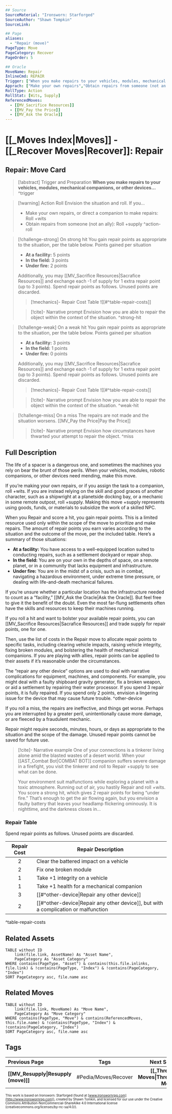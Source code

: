 ```yaml
---
## Source
SourceMaterial: "Ironsworn: Starforged"
SourceAuthor: "Shawn Tompkin"
SourceLink: 

## Page
aliases:
  - "Repair (move)"
PageType: Move
PageCategory: Recover
PageOrder: 5

## Oracle
MoveName: Repair
InlineCmd: REPAIR
Trigger: ["When you make repairs to your vehicles, modules, mechanical companions, or other devices"]
Apprach: ["Make your own repairs","Obtain repairs from someone (not an ally)"]
RollType: Action
RollStat: [Wits, Supply]
ReferencedMoves: 
  - [[MV_Sacrifice Resources]]
  - [[MV_Pay the Price]]
  - [[MV_Ask the Oracle]]
---
```

# [[_Moves Index|Moves]] - [[_Recover Moves|Recover]]: Repair
## Repair: Move Card
>[!abstract]  Trigger and Preparation
>**When you make repairs to your vehicles, modules, mechanical companions, or other devices...** ^trigger

> [!warning] Action Roll
> Envision the situation and roll. If you… 
>- Make your own repairs, or direct a companion to make repairs: Roll +wits
>- Obtain repairs from someone (not an ally): Roll +supply ^action-roll

> [!challenge-strong] On strong hit
> You gain repair points as appropriate to the situation, per the table below.
> Points gained per situation
>- **At a facility:** 5 points
>- **In the field:** 3 points
>- **Under fire:** 2 points
>
> Additionally, you may [[MV_Sacrifice Resources|Sacrafice Resources]] and exchange each -1 of supply for 1 extra repair point (up to 3 points).
> Spend repair points as follows. Unused points are discarded.
> > [!mechanics]- Repair Cost Table
> > ![[#^table-repair-costs]]
> 
> > [!cite]- Narrative prompt
> > Envision how you are able to repair the object within the context of the situation. ^strong-hit

> [!challenge-weak] On a weak hit
> You gain repair points as appropriate to the situation, per the table below.
> Points gained per situation
>- **At a facility:** 3 points
>- **In the field:** 1 points
>- **Under fire:** 0 points
>
> Additionally, you may [[MV_Sacrifice Resources|Sacrafice Resources]] and exchange each -1 of supply for 1 extra repair point (up to 3 points).
> Spend repair points as follows. Unused points are discarded.
> > [!mechanics]- Repair Cost Table
> > ![[#^table-repair-costs]]
> 
> > [!cite]- Narrative prompt
> > Envision how you are able to repair the object within the context of the situation. ^weak-hit

> [!challenge-miss] On a miss
> The repairs are not made and the situation worsens. [[MV_Pay the Price|Pay the Price]]
> > [!cite]- Narrative prompt
> > Envision how circumstances have thwarted your attempt to repair the object. ^miss



## Full Description
The life of a spacer is a dangerous one, and sometimes the machines you rely on bear the brunt of those perils. When your vehicles, modules, robotic companions, or other devices need mending, make this move. 

If you’re making your own repairs, or if you assign the task to a companion, roll +wits. If you are instead relying on the skill and good graces of another character, such as a shipwright at a planetside docking bay, or a mechanic in some remote outpost, roll +supply. Making this move +supply represents using goods, funds, or materials to subsidize the work of a skilled NPC. 

When you Repair and score a hit, you gain repair points. This is a limited resource used only within the scope of the move to prioritize and make repairs. The amount of repair points you earn varies according to the situation and the outcome of the move, per the included table. Here’s a summary of those situations: 
- **At a facility:** You have access to a well-equipped location suited to conducting repairs, such as a settlement dockyard or repair shop. 
- **In the field:** You are on your own in the depths of space, on a remote planet, or in a community that lacks equipment and infrastructure. 
- **Under fire:** You are in the midst of a crisis, such as in combat, navigating a hazardous environment, under extreme time pressure, or dealing with life-and-death mechanical failures. 

If you’re unsure whether a particular location has the infrastructure needed to count as a “facility,” [[MV_Ask the Oracle|Ask the Oracle]]. But feel free to give it the benefit of the doubt. Even the most far-flung settlements often have the skills and resources to keep their machines running. 

If you roll a hit and want to bolster your available repair points, you can [[MV_Sacrifice Resources|Sacrafice Resources]] and trade supply for repair points, one for one. 

Then, use the list of costs in the Repair move to allocate repair points to specific tasks, including clearing vehicle impacts, raising vehicle integrity, fixing broken modules, and bolstering the health of mechanical companions. If you are playing with allies, repair points can be applied to their assets if it’s reasonable under the circumstances. 

The “repair any other device” options are used to deal with narrative complications for equipment, machines, and components. For example, you might deal with a faulty shipboard gravity generator, fix a broken weapon, or aid a settlement by repairing their water processor. If you spend 3 repair points, it is fully repaired. If you spend only 2 points, envision a lingering issue for the device that may cause future trouble. ^other-device

If you roll a miss, the repairs are ineffective, and things get worse. Perhaps you are interrupted by a greater peril, unintentionally cause more damage, or are fleeced by a fraudulent mechanic. 

Repair might require seconds, minutes, hours, or days as appropriate to the situation and the scope of the damage. Unused repair points cannot be saved for future use.

> [!cite]- Narrative example
> One of your connections is a tinkerer living alone amid the blasted wastes of a desert world. When your [[AST_Combat Bot|COMBAT BOT]] companion suffers severe damage in a firefight, you visit the tinkerer and roll to Repair +supply to see what can be done.
> 
> Your environment suit malfunctions while exploring a planet with a toxic atmosphere. Running out of air, you hastily Repair and roll +wits. You score a strong hit, which gives 2 repair points for being “under fire.” That’s enough to get the air flowing again, but you envision a faulty battery that leaves your headlamp flickering ominously. It is nighttime, and the darkness closes in… 

### Repair Table
Spend repair points as follows. Unused points are discarded. 

| Repair Cost | Repair Description |
| :---: | --- |
| 2 | Clear the battered impact on a vehicle |
| 2 | Fix one broken module |
| 1 | Take +1 integrity on a vehicle |
| 1 | Take +1 health for a mechanical companion |
| 3 | [[#^other-device\|Repair any other device]] |
| 2 | [[#^other-device\|Repair any other device]], but with a complication or malfunction |
^table-repair-costs

## Related Assets
```dataview
TABLE without ID
	link(file.link, AssetName) As "Asset Name",
	PageCategory As "Asset Category"
WHERE contains(PageType, "Asset") & contains(this.file.inlinks, file.link) & !contains(PageType, "Index") & !contains(PageCategory, "Index")
SORT PageCategory asc, file.name asc
```

## Related Moves
```dataview
TABLE without ID
	link(file.link, MoveName) As "Move Name",
	PageCategory As "Move Category"
WHERE contains(PageType, "Move") & contains(ReferencedMoves, this.file.name) & !contains(PageType, "Index") & !contains(PageCategory, "Index")
SORT PageCategory asc, file.name asc
```

## Tags
| Previous Page | Tags | Next Section |
|:--- |:---:| ---:|
| **[[MV_Resupply\|Resupply (move)]]** | #Pedia/Moves/Recover | **[[_Threshold Moves\|Threshold Moves]]** |

<font size=-2>This work is based on Ironsworn: Starforged (found at [www.ironswornrpg.com](http://www.ironswornrpg.com)), created by Shawn Tomkin, and licensed for our use under the Creative Commons Attribution-NonCommercial-ShareAlike 4.0 International license  (creativecommons.org/licenses/by-nc-sa/4.0/).</font>